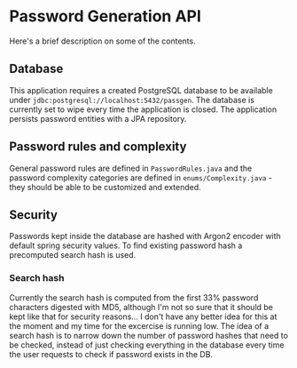 # Password Generation API

Here's a brief description on some of the contents.

## Database
This application requires a created PostgreSQL database to be available under `jdbc:postgresql://localhost:5432/passgen`. The database is currently set to wipe every 
time the application is closed. The application persists password entities with a JPA repository.

## Password rules and complexity
General password rules are defined in `PasswordRules.java` and the password complexity categories are defined in `enums/Complexity.java` - they should be able to 
be customized and extended.

## Security
Passwords kept inside the database are hashed with Argon2 encoder with default spring security values. To find existing password hash a precomputed search hash is used. 

### Search hash
Currently the search hash is computed from the first 33% password characters digested with MD5, although I'm not so sure that it should be kept like that for 
security reasons... I don't have any better idea for this at the moment and my time for the excercise is running low. The idea of a search hash is to narrow down the 
number of password hashes that need to be checked, instead of just checking everything in the database every time the user requests to check if password exists in the DB.

